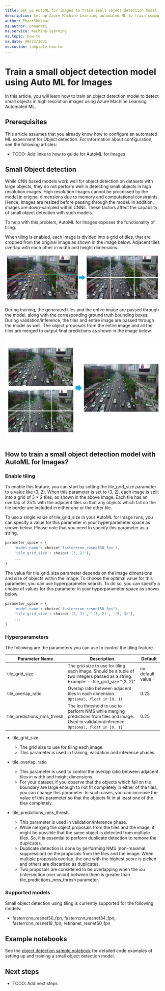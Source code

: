 ```yaml
---
title: Set up AutoML for images to train small object detection model
description: Set up Azure Machine Learning automated ML to train computer vision models to perform small object detection.
author: PhaniShekhar
ms.author: phmantri
ms.service: machine-learning
ms.topic: how-to
ms.date: 09/23/2021
ms.custom: template-how-to
---
```


# Train a small object detection model using Auto ML for Images

In this article, you will learn how to train an object detection model to detect small objects in high resolution images using Azure Machine Learning Automated ML.

## Prerequisites

This article assumes that you already know how to configure an automated ML experiment for Object detection.
For information about configuration, see the following articles:

- TODO: Add links to how to guide for AutoML for Images

## Small Object detection

While CNN based models work well for object detection on datasets with large objects, they do not perform well in detecting small objects in high resolution images. High resolution images cannot be processed by the model in original dimensions due to memory and computational constraints. Hence, images are resized before passing through the model. In addition, images are down-sampled within CNNs. These factors affect the capability of small object detection with such models.

To help with this problem, AutoML for Images exposes the functionality of tiling.

When tiling is enabled, each image is divided into a grid of tiles, that are cropped from the original image as shown in the image below. Adjacent tiles overlap with each other in width and height dimensions.

![Tiles generation](./media/how-to-use-automl-to-train-small-od-model/tiles_generation.jpg)

During training, the generated tiles and the entire image are passed through the model, along with the corresponding ground truth bounding boxes. During validation/inference, the tiles and entire image are passed through the model as well. The object proposals from the entire image and all the tiles are merged to output final predictions as shown in the image below.

![Object proposals merge](./media/how-to-use-automl-to-train-small-od-model/tiles_merge.jpg)

## How to train a small object detection model with AutoML for Images?

### Enable tiling

To enable this feature, you can start by setting the tile_grid_size parameter to a value like (3, 2). When this parameter is set to (3, 2), each image is split into a grid of 3 * 2 tiles, as shown in the above image. Each tile has an overlap of 25% with the adjacent tiles so that any objects which fall on the tile border are included in either one or the other tile.

To use a single value of tile_grid_size in your AutoML for Image runs, you can specify a value for this parameter in your hyperparameter space as shown below. Please note that you need to specify this parameter as a string.

```python
parameter_space = {
	'model_name': choice('fasterrcnn_resnet50_fpn'),
	'tile_grid_size': choice('(3, 2)'),
	...
}
```

The value for tile_grid_size parameter depends on the image dimensions and size of objects within the image. To choose the optimal value for this parameter, you can use hyperparameter search. To do so, you can specify a choice of values for this parameter in your hyperparameter space as shown below.

```python
parameter_space = {
	'model_name': choice('fasterrcnn_resnet50_fpn'),
	'tile_grid_size': choice('(2, 1)', '(3, 2)', '(5, 3)'),
	...
}
```

### Hyperparameters

The following are the parameters you can use to control the tiling feature.

| Parameter Name	| Description	| Default |
| --------------- |-------------| -------|
| tile_grid_size | The grid size to use for tiling each image. Should be a tuple of two integers passed as a string. Example: --tile_grid_size "(3, 2)"| no default value |
| tile_overlap_ratio | Overlap ratio between adjacent tiles in each dimension <br> `Optional, float in [0, 1)` | 0.25 |
| tile_predictions_nms_thresh | The iou threshold to use to perform NMS while merging predictions from tiles and image. Used in validation/inference. <br> `Optional, float in [0, 1]` | 0.25 |

- tile_grid_size
    - The grid size to use for tiling each image.
    - This parameter is used in training, validation and inference phases.

- tile_overlap_ratio
	- This parameter is used to control the overlap ratio between adjacent tiles in width and height dimensions.
	- For your dataset, if you observe that the objects which fall on tile boundary are large enough to not fit completely in either of the tiles, you can change this parameter. In such cases, you can increase the value of this parameter so that the objects fit in at least one of the tiles completely.

- tile_predictions_nms_thresh
	- This parameter is used in validation/inference phase.
	- While merging the object proposals from the tiles and the image, it might be possible that the same object is detected from multiple tiles. So, it is essential to perform duplicate detection to remove the duplicates.
	- Duplicate detection is done by performing NMS (non-maximal suppression) on the proposals from the tiles and the image. When multiple proposals overlap, the one with the highest score is picked and others are discarded as duplicates.
	- Two proposals are considered to be overlapping when the iou (intersection over union) between them is greater than tile_predictions_nms_thresh parameter.

### Supported models

Small object detection using tiling is currently supported for the following models:

- fasterrcnn_resnet50_fpn, fasterrcnn_resnet34_fpn, fasterrcnn_resnet18_fpn, retinanet_resnet50_fpn

## Example notebooks

See the [object detection sample notebook](https://github.com/swatig007/automlForImages/blob/main/ObjectDetection/AutoMLImage_ObjectDetection_SampleNotebook.ipynb) for detailed code examples of setting up and training a small object detection model.

## Next steps
- TODO: Add next steps
